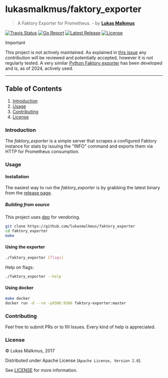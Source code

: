 # lukasmalkmus/faktory_exporter

> A Faktory Exporter for Prometheus. - by **[Lukas Malkmus](https://github.com/lukasmalkmus)**

[![Travis Status][travis_badge]][travis]
[![Go Report][report_badge]][report]
[![Latest Release][release_badge]][release]
[![License][license_badge]][license]

> [!IMPORTANT]  
> This project is not actively maintained. As explained in [this issue](https://github.com/lukasmalkmus/faktory_exporter/issues/2) any contribution will be reviewed and potentially accepted, however it is not regularly tested. A very similar [Python Faktory exporter](https://github.com/prospect-server/faktory-prometheus-exporter) has been developed and is, as of 2024, actively used.

---

## Table of Contents

1. [Introduction](#introduction)
1. [Usage](#usage)
1. [Contributing](#contributing)
1. [License](#license)

### Introduction

The *faktory_exporter* is a simple server that scrapes a configured Faktory
instance for stats by issuing the "INFO" command and exports them via HTTP for
Prometheus consumption.

### Usage

#### Installation

The easiest way to run the *faktory_exporter* is by grabbing the latest
binary from the [release page][release].

##### Building from source

This project uses [dep](https://github.com/golang/dep) for vendoring.

```bash
git clone https://github.com/lukasmalkmus/faktory_exporter
cd faktory_exporter
make
```

#### Using the exporter

```bash
./faktory_exporter [flags]
```

Help on flags:

```bash
./faktory_exporter --help
```

#### Using docker

```bash
make docker
docker run -d --rm -p9386:9386 faktory-exporter:master
```

### Contributing

Feel free to submit PRs or to fill Issues. Every kind of help is appreciated.

### License

© Lukas Malkmus, 2017

Distributed under Apache License (`Apache License, Version 2.0`).

See [LICENSE](LICENSE) for more information.

[travis]: https://travis-ci.org/lukasmalkmus/faktory_exporter
[travis_badge]: https://travis-ci.org/lukasmalkmus/faktory_exporter.svg
[report]: https://goreportcard.com/report/github.com/lukasmalkmus/faktory_exporter
[report_badge]: https://goreportcard.com/badge/github.com/lukasmalkmus/faktory_exporter
[release]: https://github.com/lukasmalkmus/faktory_exporter/releases
[release_badge]: https://img.shields.io/github/release/lukasmalkmus/faktory_exporter.svg
[license]: https://opensource.org/licenses/Apache-2.0
[license_badge]: https://img.shields.io/badge/license-Apache-blue.svg
